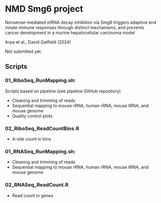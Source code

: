 # NMD Smg6 project
Nonsense-mediated mRNA decay inhibition via Smg6 triggers adaptive and innate immune responses through distinct mechanisms, and prevents cancer development in a murine hepatocellular carcinoma model 

Arpa et al., David Gatfield (2024)

Not submitted yet.

## Scripts

### 01_RiboSeq_RunMapping.sh: ###
Scripts based on pipeline (see pipeline GitHub repository)
* Cleaning and trimming of reads
* Sequential mapping to mouse rRNA, human rRNA, mouse tRNA, and mouse genome
* Quality control plots


### 02_RiboSeq_ReadCountBins.R ###
* A-site count in bins


### 01_RNASeq_RunMapping.sh: ###
* Cleaning and trimming of reads
* Sequential mapping to mouse rRNA, human rRNA, mouse tRNA, and mouse genome


### 02_RNASeq_ReadCount.R ###
* Read count in genes
